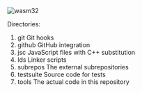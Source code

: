 ![wasm32](https://github.com/pipcet/wasm/workflows/wasm32/badge.svg)

Directories:

1. git
  Git hooks
1. github
  GitHub integration
1. jsc
  JavaScript files with C++ substitution
1. lds
  Linker scripts
1. subrepos
  The external subrepositories
1. testsuite
  Source code for tests
1. tools
  The actual code in this repository
